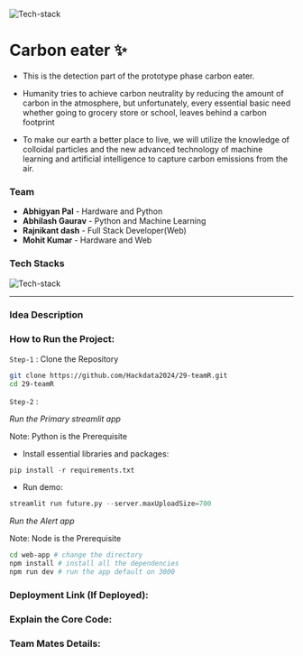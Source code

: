 
![Tech-stack](https://blogs.adb.org/sites/blogs/files/7%20dec.jpg)

# Carbon eater ✨ 

- This is the detection part of the prototype phase carbon eater. 
- Humanity tries to achieve carbon neutrality by reducing the amount of carbon in the atmosphere, but unfortunately, every essential basic need whether going to grocery store or school, leaves behind a carbon footprint

- To make our earth a better place to live, we will utilize the knowledge of colloidal particles and the new advanced technology of machine learning and artificial intelligence to capture carbon emissions from the air. 

### Team

- **Abhigyan Pal** - Hardware and Python
- **Abhilash Gaurav** - Python and Machine Learning
- **Rajnikant dash** - Full Stack Developer(Web)
- **Mohit Kumar** - Hardware and Web


### Tech Stacks

![Tech-stack](https://firebasestorage.googleapis.com/v0/b/project-seya-1fbd5.appspot.com/o/Untitled%20design(5).png?alt=media&token=e107f325-294a-4f2f-949c-1bc9c1986dde)

****

### Idea Description

### How to Run the Project:

`Step-1` : Clone the Repository
```bash
git clone https://github.com/Hackdata2024/29-teamR.git
cd 29-teamR
```

`Step-2` : 

*Run the Primary streamlit app*

Note: Python is the Prerequisite

* Install essential libraries and packages:
```python
pip install -r requirements.txt
```

* Run demo:
```python
streamlit run future.py --server.maxUploadSize=700
```

*Run the Alert app*

Note: Node is the Prerequisite

```bash
cd web-app # change the directory
npm install # install all the dependencies
npm run dev # run the app default on 3000
```


### Deployment Link (If Deployed): 

### Explain the Core Code:

### Team Mates Details:



